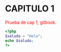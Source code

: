 # CAPITULO 1

<p style="color: red;">Prueba de cap 1, gitbook.</p>

```php
<?php
$saludo = "Hola";
echo $saludo;
?>
```